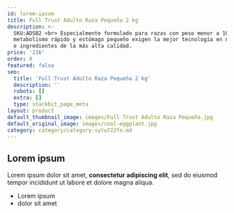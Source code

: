 ```yaml
---
id: lorem-ipsum
title: Full Trust Adulto Raza Pequeña 2 kg
description: >-
  SKU:ADSB2 <br> Especialmente formulado para razas con peso menor a 10 kg, cuyo
  metabolismo rápido y estómago pequeño exigen la mejor tecnología en nutrición
  e ingredientes de la más alta calidad.
price: '216'
order: 0
featured: false
seo:
  title: 'Full Trust Adulto Raza Pequeña 2 kg'
  description: ''
  robots: []
  extra: []
  type: stackbit_page_meta
layout: product
default_thumbnail_image: images/Full Trust Adulto Raza Pequeña.jpg
default_original_image: images/cool-eggplant.jpg
category: category/category-sytu722fo.md
---
```

## Lorem ipsum

Lorem ipsum dolor sit amet, **consectetur adipiscing elit**, sed do eiusmod tempor incididunt ut labore et dolore magna aliqua.

- Lorem ipsum
- dolor sit amet